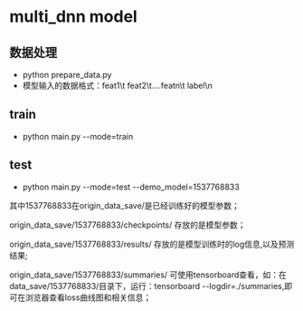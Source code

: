 
# multi_dnn model
## 数据处理
* python prepare_data.py
* 模型输入的数据格式：feat1\t feat2\t....featn\t label\n
## train
* python main.py --mode=train

## test
* python main.py --mode=test --demo_model=1537768833

其中1537768833在origin_data_save/是已经训练好的模型参数；

origin_data_save/1537768833/checkpoints/ 存放的是模型参数；

origin_data_save/1537768833/results/ 存放的是模型训练时的log信息,以及预测结果;

origin_data_save/1537768833/summaries/ 可使用tensorboard查看，如：在data_save/1537768833/目录下，运行：tensorboard --logdir=./summaries,即可在浏览器查看loss曲线图和相关信息；
